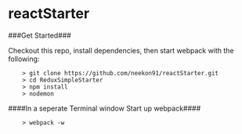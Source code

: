 # reactStarter

###Get Started###

Checkout this repo, install dependencies, then start webpack with the following:

```
	> git clone https://github.com/neekon91/reactStarter.git
	> cd ReduxSimpleStarter
	> npm install
	> nodemon
```
####In a seperate Terminal window Start up webpack####

```
	> webpack -w
```
